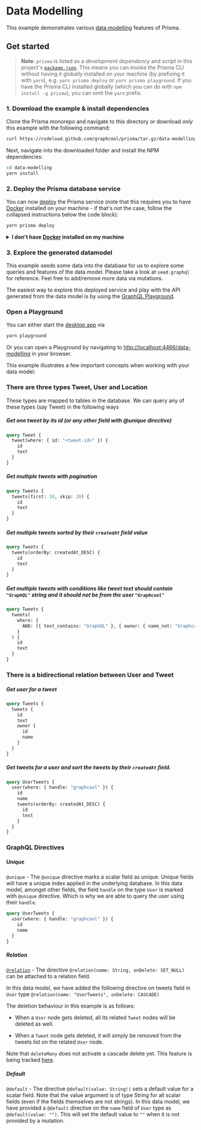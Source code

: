 # Data Modelling

This example demonstrates various [data modelling](<https://www.prisma.io/docs/reference/service-configuration/data-model/data-modelling-(sdl)-eiroozae8u>) features of Prisma.

## Get started

> **Note**: `prisma` is listed as a _development dependency_ and _script_ in this project's [`package.json`](./package.json). This means you can invoke the Prisma CLI without having it globally installed on your machine (by prefixing it with `yarn`), e.g. `yarn prisma deploy` or `yarn prisma playground`. If you have the Prisma CLI installed globally (which you can do with `npm install -g prisma`), you can omit the `yarn` prefix.

### 1. Download the example & install dependencies

Clone the Prisma monorepo and navigate to this directory or download _only_ this example with the following command:

```sh
curl https://codeload.github.com/graphcool/prisma/tar.gz/data-modelling | tar -xz --strip=2 prisma-master/examples/data-modelling
```

Next, navigate into the downloaded folder and install the NPM dependencies:

```sh
cd data-modelling
yarn install
```

### 2. Deploy the Prisma database service

You can now [deploy](https://www.prisma.io/docs/reference/cli-command-reference/database-service/prisma-deploy-kee1iedaov) the Prisma service (note that this requires you to have [Docker](https://www.docker.com) installed on your machine - if that's not the case, follow the collapsed instructions below the code block):

```sh
yarn prisma deploy
```

<details>
 <summary><strong>I don't have <a href="https://www.docker.com">Docker</a> installed on my machine</strong></summary>

To deploy your service to a public cluster (rather than locally with Docker), you need to perform the following steps:

1.  Remove the `cluster` property from `prisma.yml`
1.  Run `yarn prisma deploy`
1.  When prompted by the CLI, select a demo cluster (e.g. `prisma-eu1` or `prisma-us1`)
1.  Replace the [`endpoint`](./src/index.js#L23) in `index.js` with the HTTP endpoint that was printed after the previous command

</details>

### 3. Explore the generated datamodel

This example seeds some data into the database for us to explore some queries and features of the data model. Please take a look at `seed.graphql` for reference. Feel free to add/remove more data via mutations.

The easiest way to explore this deployed service and play with the API generated from the data model is by using the [GraphQL Playground](https://github.com/graphcool/graphql-playground).

### Open a Playground

You can either start the [desktop app](https://github.com/graphcool/graphql-playground) via

```sh
yarn playground
```

Or you can open a Playground by navigating to [http://localhost:4466/data-modelling](http://localhost:4466/data-modelling) in your browser.

This example illustrates a few important concepts when working with your data model:

### There are three types Tweet, User and Location

These types are mapped to tables in the database. We can query any of these types (say Tweet) in the following ways

##### Get one tweet by its id (or any other field with @unique directive)

```graphql
query Tweet {
  tweet(where: { id: "<tweet-id>" }) {
    id
    text
  }
}
```

##### Get multiple tweets with pagination

```graphql
query Tweets {
  tweets(first: 10, skip: 20) {
    id
    text
  }
}
```

##### Get multiple tweets sorted by their `createdAt` field value

```graphql
query Tweets {
  tweets(orderBy: createdAt_DESC) {
    id
    text
  }
}
```

##### Get multiple tweets with conditions like tweet text should contain `"GraphQL"` string and it should not be from the user `"Graphcool"`

```graphql
query Tweets {
  tweets(
    where: {
      AND: [{ text_contains: "GraphQL" }, { owner: { name_not: "Graphcool" } }]
    }
  ) {
    id
    text
  }
}
```

### There is a bidirectional relation between User and Tweet

##### Get user for a tweet

```graphql
query Tweets {
  tweets {
    id
    text
    owner {
      id
      name
    }
  }
}
```

##### Get tweets for a user and sort the tweets by their `createdAt` field.

```graphql
query UserTweets {
  user(where: { handle: "graphcool" }) {
    id
    name
    tweets(orderBy: createdAt_DESC) {
      id
      text
    }
  }
}
```

### GraphQL Directives

##### Unique

`@unique` - The `@unique` directive marks a scalar field as unique. Unique fields will have a unique index applied in the underlying database. In this data model, amongst other fields, the field `handle` on the type `User` is marked with `@unique` directive. Which is why we are able to query the user using their `handle`.

```graphql
query UserTweets {
  user(where: { handle: "graphcool" }) {
    id
    name
  }
}
```

##### Relation

[`@relation`](<https://www.prisma.io/docs/reference/service-configuration/data-model/data-modelling-(sdl)-eiroozae8u#the-@relation-directive>) - The directive `@relation(name: String, onDelete: SET_NULL)` can be attached to a relation field.

In this data model, we have added the following directive on tweets field in `User` type `@relation(name: "UserTweets", onDelete: CASCADE)`

The deletion behaviour in this example is as follows:

* When a `User` node gets deleted, all its related `Tweet` nodes will be deleted as well.

* When a `Tweet` node gets deleted, it will simply be removed from the tweets list on the related `User` node.

Note that `deleteMany` does not activate a cascade delete yet. This feature is being tracked [here](https://github.com/prismagraphql/prisma/issues/1936).

##### Default

`@default` - The directive `@default(value: String!)` sets a default value for a scalar field. Note that the value argument is of type String for all scalar fields (even if the fields themselves are not strings). In this data model, we have provided a `@default` directive on the `name` field of `User` type as `@default(value: "")`. This will set the default value to `""` when it is not provided by a mutation.
